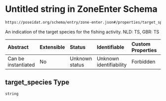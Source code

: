 # Untitled string in ZoneEnter Schema

```txt
https://poseidat.org/schema/entry/zone-enter.json#/properties/target_species
```

An indication of the target species for the fishing activity. NLD: TS, GBR: TS

| Abstract            | Extensible | Status         | Identifiable            | Custom Properties | Additional Properties | Access Restrictions | Defined In                                                               |
| :------------------ | :--------- | :------------- | :---------------------- | :---------------- | :-------------------- | :------------------ | :----------------------------------------------------------------------- |
| Can be instantiated | No         | Unknown status | Unknown identifiability | Forbidden         | Allowed               | none                | [zone-enter.json*](schemas/entry/zone-enter.json "open original schema") |

## target_species Type

`string`
